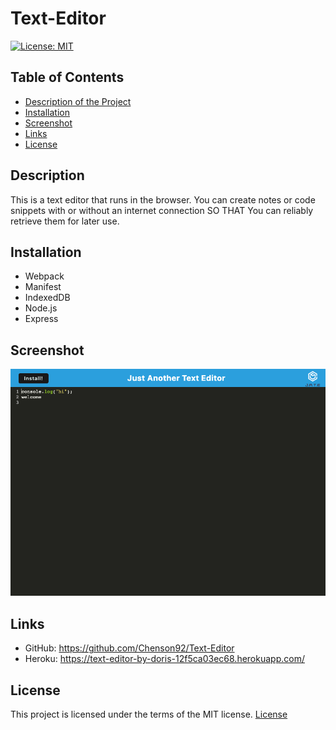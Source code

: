 # Text-Editor

[![License: MIT](https://img.shields.io/badge/License-MIT-yellow.svg)](https://opensource.org/licenses/MIT)

## Table of Contents

- [Description of the Project](#description)
- [Installation](#installation)
- [Screenshot](#screenshot)
- [Links](#links)
- [License](#license)

## Description

This is a text editor that runs in the browser. You can create notes or code snippets with or without an internet connection SO THAT You can reliably retrieve them for later use.

## Installation

- Webpack
- Manifest
- IndexedDB
- Node.js
- Express

## Screenshot

![text](./Assets/texteditor.png)

## Links

- GitHub: https://github.com/Chenson92/Text-Editor
- Heroku: https://text-editor-by-doris-12f5ca03ec68.herokuapp.com/

## License

This project is licensed under the terms of the MIT license.
[License](https://opensource.org/licenses/MIT)
